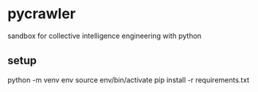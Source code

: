 # pycrawler

sandbox for collective intelligence engineering with python

## setup

python -m venv env
source env/bin/activate
pip install -r requirements.txt
